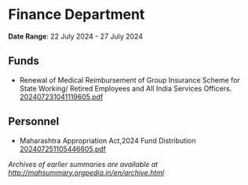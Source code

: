 # Finance Department

**Date Range**: 22 July 2024 - 27 July 2024


## Funds
- Renewal of Medical Reimbursement of Group Insurance Scheme for State Working/ Retired Employees and All India Services Officers.\
  [202407231041119605.pdf](https://gr.maharashtra.gov.in/Site/Upload/Government%20Resolutions/English/202407231041119605.pdf)

## Personnel
- Maharashtra Appropriation Act,2024 Fund Distribution\
  [202407251105446605.pdf](https://gr.maharashtra.gov.in/Site/Upload/Government%20Resolutions/English/202407251105446605.pdf)


*Archives of earlier summaries are available at http://mahsummary.orgpedia.in/en/archive.html*